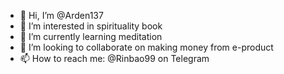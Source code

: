 - 👋 Hi, I’m @Arden137
- 👀 I’m interested in spirituality book
- 🌱 I’m currently learning meditation
- 💞️ I’m looking to collaborate on making money from e-product
- 📫 How to reach me: @Rinbao99 on Telegram

<!---
Arden137/Arden137 is a ✨ special ✨ repository because its `README.md` (this file) appears on your GitHub profile.
You can click the Preview link to take a look at your changes.
--->
